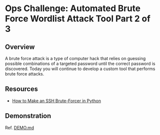 # Ops Challenge: Automated Brute Force Wordlist Attack Tool Part 2 of 3

## Overview

A brute force attack is a type of computer hack that relies on guessing possible combinations of a targeted password until the correct password is discovered. Today you will continue to develop a custom tool that performs brute force attacks.

## Resources

- [How to Make an SSH Brute-Forcer in Python](https://null-byte.wonderhowto.com/how-to/sploit-make-ssh-brute-forcer-python-0161689/)

## Demonstration

Ref. [DEMO.md](DEMO.md)
